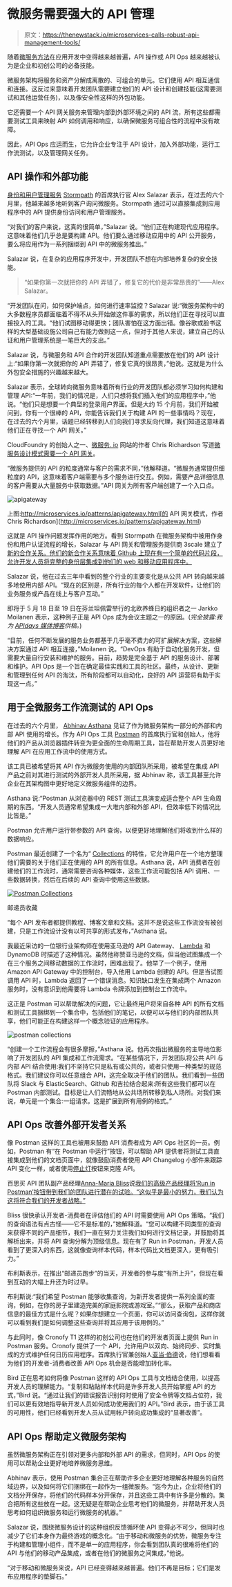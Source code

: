 # 微服务需要强大的 API 管理

> 原文：<https://thenewstack.io/microservices-calls-robust-api-management-tools/>

随着[微服务方法](https://thenewstack.io/microservices-changed-matter/)在应用开发中变得越来越普遍，API 操作或 API Ops 越来越被认为是企业和初创公司的必备技能。

微服务架构将服务和资产分解成离散的、可组合的单元。它们使用 API 相互通信和连接。这反过来意味着开发团队需要建立他们的 API 设计和创建技能(这需要测试和其他运营任务)，以及像安全性这样的外包功能。

它还需要一个 API 网关服务来管理内部到外部环境之间的 API 流，所有这些都需要测试工具来映射 API 如何调用和响应，以确保微服务可组合性的流程中没有故障。

因此，API Ops 应运而生，它允许企业专注于 API 设计，加入外部功能，运行工作流测试，以及管理网关任务。

## API 操作和外部功能

[身份和用户管理服务](https://www.linkedin.com/in/alexsalazar) [Stormpath](https://stormpath.com/) 的首席执行官 Alex Salazar 表示，在过去的六个月里，他越来越多地听到客户询问微服务。Stormpath 通过可以直接集成到应用程序中的 API 提供身份访问和用户管理服务。

“对我们的客户来说，这真的很简单，”Salazar 说。“他们正在构建现代应用程序。这意味着他们几乎总是要构建 API。他们要么通过移动应用中的 API 公开服务，要么将应用作为一系列捆绑到 API 中的微服务推出。”

Salazar 说，在复杂的应用程序开发中，开发团队不想在内部培养复杂的安全技能。

> “如果你第一次就把你的 API 弄错了，修复它的代价是非常昂贵的”——Alex Salazar。

“开发团队在问，如何保护端点，如何进行速率监控？Salazar 说:“微服务架构中的大多数程序员都面临着不得不从头开始做这件事的需求，所以他们正在寻找可以直接投入的工具。“他们试图移动得更快；团队害怕在这方面出错。像谷歌或脸书这样的大型基础设施公司自己有能力做到这一点，但对于其他人来说，建立自己的认证和用户管理系统是一笔巨大的支出。”

Salazar 说，与微服务和 API 合作的开发团队知道重点需要放在他们的 API 设计上:“如果你第一次就把你的 API 弄错了，修复它真的很昂贵，”他说。这就是为什么外包安全措施的兴趣越来越大。

Salazar 表示，全球转向微服务意味着所有行业的开发团队都必须学习如何构建和管理 API:“一年前，我们的情况是，人们只想将我们插入他们的应用程序中，”他说。“他们只是想要一个典型的登录用户界面。但是大约 15 个月前，我们开始被问到，你有一个很棒的 API，你能告诉我们关于构建 API 的一些事情吗？现在，在过去的六个月里，话题已经转移到人们向我们寻求反向代理，我们知道这意味着他们正在寻找一个 API 网关。”

CloudFoundry 的创始人之一、[微服务. io](http://microservices.io) 网站的作者 Chris Richardson 写道[微服务设计模式需要一个 API 网关](http://microservices.io/patterns/apigateway.html)。

“微服务提供的 API 的粒度通常与客户的需求不同，”他解释道。“微服务通常提供细粒度的 API，这意味着客户端需要与多个服务进行交互。例如，需要产品详细信息的客户需要从大量服务中获取数据。”API 网关为所有客户端创建了一个入口点。

![apigateway](img/7aa007865b1a6bc0050be4791ec6a917.png)

上图:http://microservices.io/patterns/apigateway.html[的 API 网关模式，作者 Chris Richardson](http://microservices.io/patterns/apigateway.html)

这就是 API 操作问题发挥作用的地方。看到 Stormpath 在微服务架构中被用作身份和用户认证流程的增长，Salazar 与 API 网关和管理服务提供商 3scale 建立了[新的合作关系。他们的新合作关系意味着 Github 上现在有一个简单的代码片段，允许开发人员将完整的身份层集成到他们的 web 和移动应用程序中。](https://www.3scale.net/partners/stormpath/)

Salazar 说，他在过去三年中看到的整个行业的主要变化是从公共 API 转向越来越多地使用内部 API。“现在的区别是，所有行业的每个人都在开发软件，让他们的业务服务或产品在线上与客户互动。”

即将于 5 月 18 日至 19 日在芬兰坦佩雷举行的北欧养蜂日的组织者之一 Jarkko Moilanen 表示，这种例子正是 API Ops 成为会议主题之一的原因。(*完全披露:我为 [APIdays 媒体博客](https://medium.com/@APIdays)供稿。*)

“目前，任何不断发展的服务业务都基于几乎毫不费力的可扩展解决方案，这些解决方案通过 API 相互连接，”Moilanen 说。“DevOps 有助于自动化服务开发，但需要大量自行安装和维护的服务。目前，趋势是完全基于 API 的服务设计、部署和维护。API Ops 是一个旨在确定最佳实践和工具的社区。最终，从设计、更新和管理到任何 API 的淘汰，所有阶段都可以自动化，良好的 API 运营将有助于实现这一点。”

## 用于全微服务工作流测试的 API Ops

在过去的六个月里， [Abhinav Asthana](https://twitter.com/a85) 见证了作为微服务架构一部分的外部和内部 API 使用的增长。作为 API Ops 工具 [Postman](http://getpostman.com) 的首席执行官和创始人，他将他们的产品从浏览器插件转变为更全面的生命周期工具，旨在帮助开发人员更好地理解 API 在应用工作流中的使用方式。

该工具已被希望将其 API 作为微服务使用的内部团队所采用，被希望在集成 API 产品之前对其进行测试的外部开发人员所采用，据 Abhinav 称，该工具甚至允许企业在其架构图中更好地定义微服务组件的边界。

Asthana 说:“Postman 从浏览器中的 REST 测试工具演变成适合整个 API 生命周期的东西。“开发人员通常希望集成一大堆内部和外部 API，但效率低下的情况比比皆是。”

Postman 允许用户运行带参数的 API 查询，以便更好地理解他们将收到什么样的数据响应。

Postman 最近创建了一个名为“ [Collections](https://www.getpostman.com/docs/collections) 的特性，它允许用户在一个地方整理他们需要的关于他们正在使用的 API 的所有信息。Asthana 说，API 消费者在创建他们的工作流时，通常需要咨询各种媒体，这些工作流可能包括 API 调用、一些数据转换，然后在后续的 API 查询中使用这些数据。

[![Postman Collections](img/3c7f43fc999fa93c43fa091915d11f56.png)](https://www.getpostman.com/docs/collections)

邮递员收藏

“每个 API 发布者都提供教程、博客文章和文档。这并不是说这些工作流没有被创建，只是工作流设计没有以可共享的形式发布，”Asthana 说。

我最近采访的一位银行业架构师在使用亚马逊的 API Gateway、 [Lambda](https://thenewstack.io/aws-lambda-is-a-step-towards-creating-a-new-normal/) 和 DynamoDB 时描述了这种情况。虽然他称赞亚马逊的文档，但当他试图集成一个在三个服务之间移动数据的工作流时，困难出现了。他举了一个例子，使用 Amazon API Gateway 中的控制台，导入他用 Lambda 创建的 API。但是当试图调用 API 时，Lambda 返回了一个错误消息。知识缺口发生在集成两个 Amazon 服务时，没有意识到他需要将 Lambda 令牌添加到控制台工作流中。

这正是 Postman 可以帮助解决的问题，它让最终用户将来自各种 API 的所有文档和测试工具捆绑到一个集合中，包括他们的笔记，以便可以与他们的内部团队共享，他们可能正在构建这样一个概念验证的应用程序。

![postman collections](img/93610cb1e172d16b341d948a6d5dcb27.png)

“创建一个工作流程会有很多摩擦，”Asthana 说。他再次指出微服务的主导地位影响了开发团队的 API 集成和工作流需求。“在某些情况下，开发团队将公共 API 与内部 API 结合使用:我们不坚持它只是私有或公共的，或者只使用一种类型的规范格式。我们建议你可以任意组合 API，这完全取决于他们的团队。我们看到一些团队将 Slack 与 ElasticSearch、Github 和吉拉结合起来:所有这些我们都可以在 Postman 内部测试。目标是让人们流畅地从公共场所转移到私人场所。对我们来说，单元是一个集合:一组请求。这是扩展到所有用例的格式。”

## API Ops 改善外部开发者关系

像 Postman 这样的工具也被用来鼓励 API 消费者成为 API Ops 社区的一员。例如，Postman 有“在 Postman 中运行”按钮，可以帮助 API 提供者将测试工具直接集成到他们的文档页面中，就像鼓励消费者使用 API Changelog 小部件来跟踪 API 变化一样，或者使用[停止灯](http://stoplight.io)按钮来克隆 API。

百思买 API 团队副产品经理[Anna-Maria Bliss](https://bestbuyapis.github.io/api-documentation/)说[我们的高级产品经理将‘Run in Postman’按钮带到我们的团队进行潜在的试验。“这似乎是最小的努力，我们认为这将符合我们的开发者战略。”](https://www.linkedin.com/in/annabliss)

Bliss 很快承认开发者-消费者在评估他们的 API 时需要使用 API Ops 策略。“我们的查询语法有点古怪——它不是标准的，”她解释道。“您可以构建不同类型的查询来获得不同的产品细节，我们一直在努力关注我们如何进行文档记录，并鼓励将其解析出来，并将 API 查询分解为顶级信息。现在有了 Run in Postman，开发人员看到了更深入的东西，这就像查询样本代码，样本代码比文档更深入，更有吸引力。”

布利斯表示，在推出“邮递员跑步”的当天，开发者的参与度“有所上升”，但现在看到互动的大幅上升还为时过早。

布利斯说:“我们希望 Postman 能够收集查询，为新开发者提供一系列全面的查询，例如，在你的房子里建造完美的家庭影院或游戏室。”“那么，获取产品和商店信息的最佳方式是什么呢？如果你想建立一个页面，你可以访问查询包，这样你就可以看到我们是如何调整这些查询并将其应用于该用例的。”

与此同时，像 Cronofy T1 这样的初创公司也在他们的开发者页面上提供 Run in Postman 服务。Cronofy 提供了一个 API，允许用户以双向、始终同步、实时集成的方式维护任何日历应用程序。首席执行官兼创始人[亚当·伯德](https://www.linkedin.com/in/adambird)说，他们想看看为他们的开发者-消费者改善 API Ops 机会是否能增加转化率。

Bird 正在思考如何将像 Postman 这样的 API Ops 工具与文档结合使用，以提高开发人员的理解能力。“复制和粘贴样本代码是许多开发人员开始掌握 API 的方式，”Bird 说。“通过让我们的错误报告识别何时使用了安全令牌等文档占位符，我们可以更有效地指导新开发人员如何成功使用我们的 API。”Bird 表示，由于该工具的可用性，他们已经看到开发人员从试用帐户转向成功集成的“显著改善”。

## API Ops 帮助定义微服务架构

虽然微服务架构正在引领对更多内部和外部 API 的需求，但同时，API Ops 的使用可以帮助企业更好地培养微服务思维。

Abhinav 表示，使用 Postman 集合正在帮助许多企业更好地理解各种服务的自然域边界，以及如何将它们捆绑在一起作为一组微服务。“迄今为止，企业将他们的文档分开保存，将他们的代码样本分开保存，并且这些工具中有许多是分散的。集合把所有这些放在一起。这无疑是在帮助企业思考他们的微服务，并帮助开发人员思考如何组织微服务和运行微服务的机器。”

Salazar 说，围绕微服务设计的这种组织反馈循环使 API 变得必不可少，但同时也减少了它们本身作为最终游戏的概念化。“由于移动和微服务的优势，微服务专注于构建和管理小组件，而不是单一的应用程序，你会看到团队真的很难将他们的 API 与他们的移动产品集成，或者在他们的微服务之间集成，”他说。

“对于移动和微服务来说，API 已经变得越来越普遍。他们不再是目标；它们是发布应用程序的垫脚石。”

<svg xmlns:xlink="http://www.w3.org/1999/xlink" viewBox="0 0 68 31" version="1.1"><title>Group</title> <desc>Created with Sketch.</desc></svg>
